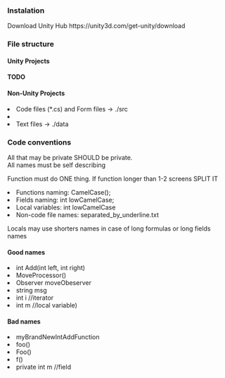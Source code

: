 <h3>Instalation</h3>
Download Unity Hub https://unity3d.com/get-unity/download

<h3>File structure </h3>
<h4>Unity Projects <h4>
  TODO
<h4>Non-Unity Projects </h4>
  <li>Code files (*.cs) and Form files -> ./src <li>
  <li>Text files -> ./data </li> 

<h3>Code conventions </h3>
  All that may be private SHOULD be private. <br>
  All names must be self describing <br>
  
  Function must do ONE thing. If function longer than 1-2 screens SPLIT IT
  
  
  <li>Functions naming:  CamelCase();</li>
  <li>Fields naming:  int lowCamelCase;</li>
  <li>Local variables: int lowCamelCase</li>
  <li>Non-code file names: separated_by_underline.txt </li>
  
  Locals may use shorters names in case of long formulas or long fields names
  
  <h4> Good names </h4>
    <li>  int Add(int left, int right) </li>
    <li> MoveProcessor() </li>
    <li> Observer moveObeserver </li>
    <li> string msg </li>
    <li>  int i //iterator</li>
    <li> int m //local variable)</li>
  <h4> Bad names </h4>
    <li> myBrandNewIntAddFunction  </li>
    <li> foo() </li>
    <li> Foo() </li>
    <li> f() </li>
    <li> private int m  //field</li>

